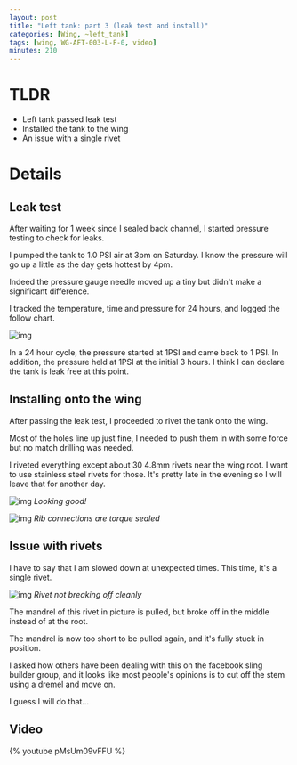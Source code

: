 ```yaml
---
layout: post
title: "Left tank: part 3 (leak test and install)"
categories: [Wing, ~left_tank]
tags: [wing, WG-AFT-003-L-F-0, video]
minutes: 210
---
```


# TLDR

- Left tank passed leak test
- Installed the tank to the wing
- An issue with a single rivet

# Details

## Leak test

After waiting for 1 week since I sealed back channel, I started pressure testing to check for leaks.

I pumped the tank to 1.0 PSI air at 3pm on Saturday. I know the pressure will go up a little as the day gets hottest by 4pm.

Indeed the pressure gauge needle moved up a tiny but didn't make a significant difference.

I tracked the temperature, time and pressure for 24 hours, and logged the follow chart.

![img](https://docs.google.com/spreadsheets/d/e/2PACX-1vRs8wZikI9lHKcyj5SJtuq2DIKkEilYZsqQZtAw7w6nqoqQtwgZGg-qS4-pK-PSlObX8HiyrmZfBAYX/pubchart?oid=542998422&format=image)

In a 24 hour cycle, the pressure started at 1PSI and came back to 1 PSI. In addition, the pressure held at 1PSI at the initial 3 hours. I think I can declare the tank is leak free at this point.

## Installing onto the wing

After passing the leak test, I proceeded to rivet the tank onto the wing.

Most of the holes line up just fine, I needed to push them in with some force but no match drilling was needed.

I riveted everything except about 30 4.8mm rivets near the wing root. I want to use stainless steel rivets for those. It's pretty late in the evening so I will leave that for another day.

![img](https://lh3.googleusercontent.com/pw/AP1GczOC-tW0Ip15eLCqRMqEVN5vqIsVw2nP01w8bP_x8tLoRG063bJVLCSye6wYelKsjOB2hqHg-fV8GC7fd0LmPd-O00HsL-xJZK49fOQeMcuBYogV-h_T_vXyqzQCPuC-gThfeMmupftaIdM_S-S7qES5vQ=w2274-h1712-s-no-gm?authuser=3)
_Looking good!_

![img](https://lh3.googleusercontent.com/pw/AP1GczMb6SKMhh36AbswWoxKVbMbJGyCie4q36KFyj_HshwM2t3mrsVyj7J5iZXHq95uJvzQyulYv1uOO9HHiteLx3GrdO7oyl5fk_LzORzp1HfX04YHFhyqiNNaNenUcxOSIdR25JpZDMTY3skGtHEDT1ijgQ=w2274-h1712-s-no-gm?authuser=3)
_Rib connections are torque sealed_

## Issue with rivets

I have to say that I am slowed down at unexpected times. This time, it's a single rivet.

![img](https://lh3.googleusercontent.com/pw/AP1GczMlGjWUUA2C77_m8yUOv4KWE5iGQxns2e0QQh3-vHrgsLKeVa01-ON7KHvQBqtdtoiUp8Uh0J_7p1OQzObEzPwqVy4RNushns-Woa4X1_-e_nEADjZF70gwaoA0XDKAE2zlZebc4EOfS8Tuet9IA6bj1w=w1290-h1712-s-no-gm?authuser=3)
_Rivet not breaking off cleanly_

The mandrel of this rivet in picture is pulled, but broke off in the middle instead of at the root.

The mandrel is now too short to be pulled again, and it's fully stuck in position.

I asked how others have been dealing with this on the facebook sling builder group, and it looks like most people's opinions is to cut off the stem using a dremel and move on.

I guess I will do that...

## Video

{% youtube pMsUm09vFFU %}

